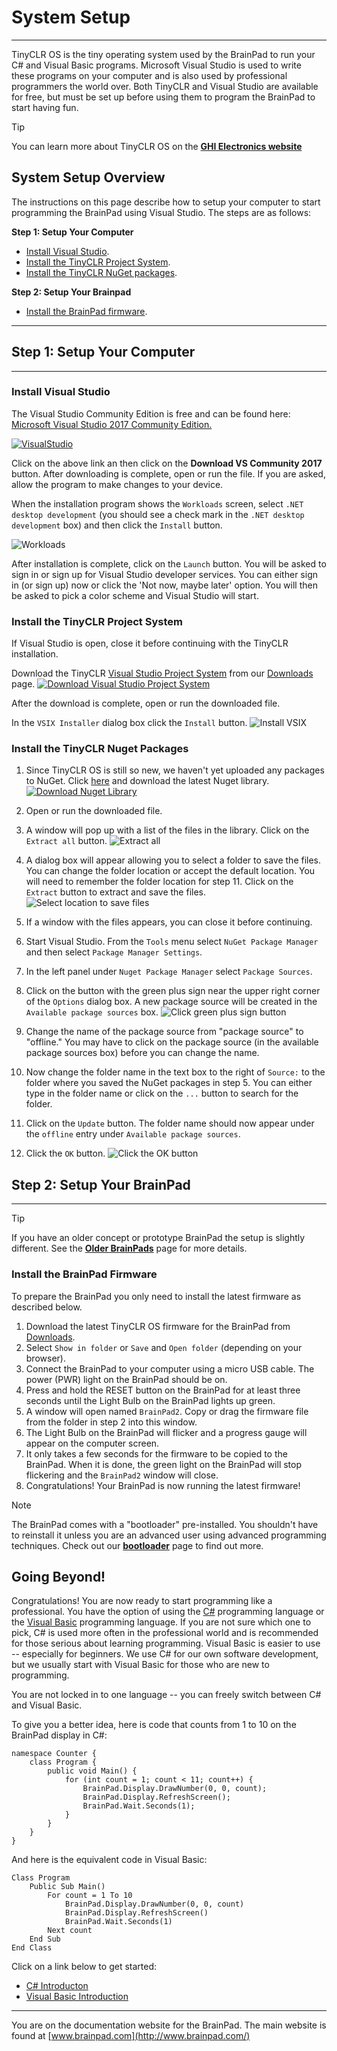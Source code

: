 # System Setup
---
TinyCLR OS is the tiny operating system used by the BrainPad to run your C# and Visual Basic programs. Microsoft Visual Studio is used to write these programs on your computer and is also used by professional programmers the world over. Both TinyCLR and Visual Studio are available for free, but must be set up before using them to program the BrainPad to start having fun.

> [!Tip]
> You can learn more about TinyCLR OS on the [**GHI Electronics website**](https://www.ghielectronics.com/tinyclr/features)

## System Setup Overview
The instructions on this page describe how to setup your computer to start programming the BrainPad using Visual Studio. The steps are as follows:

**Step 1: Setup Your Computer**
  * [Install Visual Studio](#install-visual-studio).
  * [Install the TinyCLR Project System](#install-the-tinyclr-project-system).
  * [Install the TinyCLR NuGet packages](#install-the-tinyclr-nuget-packages).

**Step 2: Setup Your Brainpad**
  * [Install the BrainPad firmware](#install-the-brainpad-firmware).

---

## Step 1: Setup Your Computer
---
### Install Visual Studio
The Visual Studio Community Edition is free and can be found here: [Microsoft Visual Studio 2017 Community Edition.](https://www.visualstudio.com/vs/community/)

[![VisualStudio](images/download-visual-studio.png)](https://www.visualstudio.com/vs/community/)

Click on the above link an then click on the **Download VS Community 2017** button. After downloading is complete, open or run the file. If you are asked, allow the program to make changes to your device.

When the installation program shows the `Workloads` screen, select `.NET desktop development` (you should see a check mark in the `.NET desktop development` box) and then click the `Install` button.

![Workloads](images/visual-studio-workloads.png)

After installation is complete, click on the `Launch` button. You will be asked to sign in or sign up for Visual Studio developer services. You can either sign in (or sign up) now or click the 'Not now, maybe later' option. You will then be asked to pick a color scheme and Visual Studio will start.

### Install the TinyCLR Project System

If Visual Studio is open, close it before continuing with the TinyCLR installation.

Download the TinyCLR [Visual Studio Project System](../resources/downloads.md#visual-studio-project-system) from our [Downloads](../resources/downloads.md) page.
[![Download Visual Studio Project System](images/download-vs-project-system.png)](../resources/downloads.md#visual-studio-project-system)

After the download is complete, open or run the downloaded file.

In the `VSIX Installer` dialog box click the `Install` button.
![Install VSIX](images/install-vsix.png)

### Install the TinyCLR Nuget Packages

1. Since TinyCLR OS is still so new, we haven't yet uploaded any packages to NuGet. Click [here](../resources/downloads.md#nuget-libraries) and download the latest Nuget library.
[![Download Nuget Library](images/download-nuget.png)](../resources/downloads.md#nuget-libraries)

2. Open or run the downloaded file.

3. A window will pop up with a list of the files in the library. Click on the `Extract all` button.
![Extract all](images/extract-all.png)

4. A dialog box will appear allowing you to select a folder to save the files. You can change the folder location or accept the default location. You will need to remember the folder location for step 11. Click on the `Extract` button to extract and save the files.
![Select location to save files](images/select-location.png)

5. If a window with the files appears, you can close it before continuing.

6. Start Visual Studio. From the `Tools` menu select `NuGet Package Manager` and then select `Package Manager Settings`.

7. In the left panel under `Nuget Package Manager` select `Package Sources`.

8. Click on the button with the green plus sign near the upper right corner of the `Options` dialog box. A new package source will be created in the `Available package sources` box.
![Click green plus sign button](images/click-green-plus-sign.png)

9. Change the name of the package source from "package source" to "offline." You may have to click on the package source (in the available package sources box) before you can change the name.

10. Now change the folder name in the text box to the right of `Source:` to the folder where you saved the NuGet packages in step 5. You can either type in the folder name or click on the `...` button to search for the folder.

11. Click on the `Update` button. The folder name should now appear under the `offline` entry under `Available package sources`.

12. Click the `OK` button.
![Click the OK button](images/click-ok.png) 

## Step 2: Setup Your BrainPad
---

> [!Tip]
> If you have an older concept or prototype BrainPad the setup is slightly different. See the [**Older BrainPads**](../resources/older-brainpad.md) page for more details.

### Install the BrainPad Firmware

To prepare the BrainPad you only need to install the latest firmware as described below.

1. Download the latest TinyCLR OS firmware for the BrainPad from [Downloads](../resources/downloads.md#tinyclr-os-brainpad-firmware).
2. Select `Show in folder` or `Save` and `Open folder` (depending on your browser).
3. Connect the BrainPad to your computer using a micro USB cable. The power (PWR) light on the BrainPad should be on.
4. Press and hold the RESET button on the BrainPad for at least three seconds until the Light Bulb on the BrainPad lights up green.
5. A window will open named `BrainPad2`. Copy or drag the firmware file from the folder in step 2 into this window.
6. The Light Bulb on the BrainPad will flicker and a progress gauge will appear on the computer screen.
7. It only takes a few seconds for the firmware to be copied to the BrainPad. When it is done, the green light on the BrainPad will stop flickering and the `BrainPad2` window will close.
8. Congratulations! Your BrainPad is now running the latest firmware!


> [!Note]
> The BrainPad comes with a "bootloader" pre-installed. You shouldn't have to reinstall it unless you are an advanced user using advanced programming techniques. Check out our [**bootloader**](../resources/bootloader.md) page to find out more.

## Going Beyond!
Congratulations! You are now ready to start programming like a professional. You have the option of using the [C#](csharp/intro.md) programming language or the [Visual Basic](vb/intro.md) programming language. If you are not sure which one to pick, C# is used more often in the professional world and is recommended for those serious about learning programming. Visual Basic is easier to use -- especially for beginners. We use C# for our own software development, but we usually start with Visual Basic for those who are new to programming.

You are not locked in to one language -- you can freely switch between C# and Visual Basic.

To give you a better idea, here is code that counts from 1 to 10 on the BrainPad display in C#:

```
namespace Counter {
    class Program {
        public void Main() {
            for (int count = 1; count < 11; count++) {
                BrainPad.Display.DrawNumber(0, 0, count);
                BrainPad.Display.RefreshScreen();
                BrainPad.Wait.Seconds(1);
            }
        }
    }
}
```

And here is the equivalent code in Visual Basic:
```
Class Program
    Public Sub Main()
        For count = 1 To 10
            BrainPad.Display.DrawNumber(0, 0, count)
            BrainPad.Display.RefreshScreen()
            BrainPad.Wait.Seconds(1)
        Next count
    End Sub
End Class
```

Click on a link below to get started:

* [C# Introducton](csharp/intro.md)
* [Visual Basic Introduction](vb/intro.md)


---
You are on the documentation website for the BrainPad. The main website is found at [www.brainpad.com](http://www.brainpad.com/)

